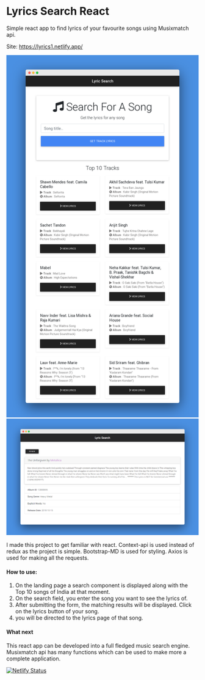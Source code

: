 # Lyrics Search React
Simple react app to find lyrics of your favourite songs using Musixmatch api.

Site: https://lyrics1.netlify.app/

<img src="screenshots/main-g.png" width="600">
<img src="screenshots/lyrics.png" >
 
I made this project to get familiar with react. Context-api is used instead of redux as the project is simple. Bootstrap-MD is used for styling. Axios is used for making all the requests.
 
#### How to use:
1. On the landing page a search component is displayed along with the Top 10 songs of India at that moment.
2. On the search field, you enter the song you want to see the lyrics of.
3. After submitting the form, the matching results will be displayed. Click on the lyrics button of your song.
4. you will be directed to the lyrics page of that song.

#### What next
This react app can be developed into a full fledged music search engine. Musixmatch api has many functions which can be used to make more a complete application.


 [![Netlify Status](https://api.netlify.com/api/v1/badges/05dcc1d1-ac0a-4679-b6cd-031fd2f56430/deploy-status)](https://app.netlify.com/sites/lyrics1/deploys)
